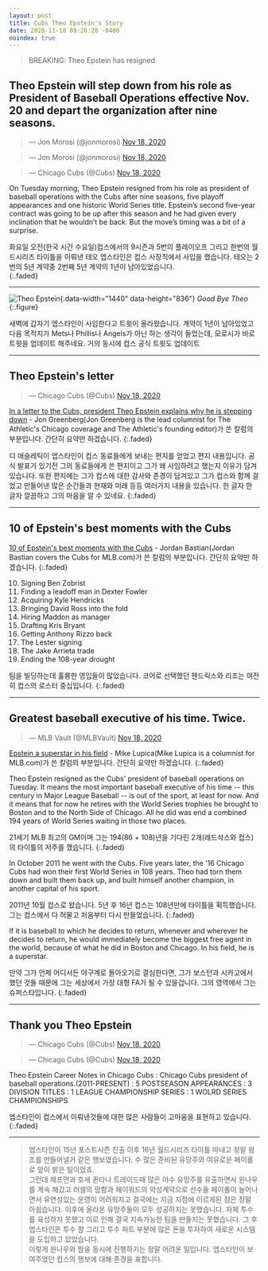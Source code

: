 ```yaml
---
layout: post
title: Cubs Theo Epstein's Story
date: 2020-11-18 08:26:28 -0400
noindex: true
---
```


> BREAKING: Theo Epstein has resigned

## Theo Epstein will step down from his role as President of Baseball Operations effective Nov. 20 and depart the organization after nine seasons.

<script async src="//platform.twitter.com/widgets.js" charset="utf-8"></script>
<blockquote class="twitter-tweet" data-lang="en">
  &mdash; Jon Morosi (@jonmorosi)
  <a href="https://twitter.com/jonmorosi/status/1328746096257011715">Nov 18, 2020</a>
</blockquote>

<script async src="//platform.twitter.com/widgets.js" charset="utf-8"></script>
<blockquote class="twitter-tweet" data-lang="en">
  &mdash; Jon Morosi (@jonmorosi)
  <a href="https://twitter.com/jonmorosi/status/1328746836283314177">Nov 18, 2020</a>
</blockquote>

<script async src="//platform.twitter.com/widgets.js" charset="utf-8"></script>
<blockquote class="twitter-tweet" data-lang="en">
  &mdash; Chicago Cubs (@Cubs)
  <a href="https://twitter.com/Cubs/status/1328746056037916674">Nov 18, 2020</a>
</blockquote>

On Tuesday morning, Theo Epstein resigned from his role as president of baseball operations with the Cubs after nine seasons, five playoff appearances and one historic World Series title. Epstein’s second five-year contract was going to be up after this season and he had given every inclination that he wouldn’t be back. But the move’s timing was a bit of a surprise.

화요일 오전(한국 시간 수요일)컵스에서의 9시즌과 5번의 플레이오프 그리고 한번의 월드시리즈 타이틀을 이뤄낸 테오 엡스타인은 컵스 사장직에서 사입을 했습니다. 테오는 2번의 5년 계약중 2번째 5년 계약의 1년이 남아있었습니다.   
{:.faded}

---

![Theo Epstein](https://content.fortune.com/wp-content/uploads/2017/03/wgl-2017-theo-epstein.jpg?resize=999,666){:data-width="1440" data-height="836"}
*Good Bye Theo*
{:.figure}

새벽에 갑자기 엡스타인이 사임한다고 트윗이 올라왔습니다. 계약이 1년이 남아있었고 다음 목적지가 Mets나 Phillis나 Angels가 아닌 하는 생각이 들었는데, 모로시가 바로 트윗을 업데이트 해주네요. 거의 동시에 컵스 공식 트윗도 업데이트

---

## Theo Epstein's letter

<script async src="//platform.twitter.com/widgets.js" charset="utf-8"></script>
<blockquote class="twitter-tweet" data-lang="en">
  &mdash; Chicago Cubs (@Cubs)
  <a href="https://twitter.com/Cubs/status/1328749580125679626">Nov 18, 2020</a>
</blockquote>

[In a letter to the Cubs, president Theo Epstein explains why he is stepping down](https://theathletic.com/2203590/2020/11/17/theo-epstein-letter-to-cubs/) - Jon Greenberg(Jon Greenberg is the lead columnist for The Athletic's Chicago coverage and The Athletic's founding editor)가 쓴 칼럼의 부분입니다. 간단히 요약만 하겠습니다.
{:.faded}

디 애슬레틱이 엡스타인이 컵스 동료들에게 보내는 편지를 얻었고 편지 내용입니다. 공식 발표가 있기전 그의 동료들에게 쓴 편지이고 그가 왜 사임하려고 했는지 이유가 담겨있습니다. 또한 편지에는 그가 컵스에 대한 감사와 존경이 담겨있고 그가 컵스와 함께 걸었고 만들어낸 많은 순간들과 현재와 미래 등등 여러가지 내용을 있습니다. 한 글자 한 글자 깔끔하고 그의 마음을 알 수 있네요.
{:.faded}

---

## 10 of Epstein's best moments with the Cubs

[10 of Epstein's best moments with the Cubs](https://www.mlb.com/cubs/news/theo-epstein-s-best-moments-with-cubs) - Jordan Bastian(Jordan Bastian covers the Cubs for MLB.com)가 쓴 칼럼의 부분입니다. 간단히 요약만 하겠습니다.
{:.faded}

10) Signing Ben Zobrist   
9) Finding a leadoff man in Dexter Fowler   
8) Acquiring Kyle Hendricks   
7) Bringing David Ross into the fold   
6) Hiring Maddon as manager   
5) Drafting Kris Bryant   
4) Getting Anthony Rizzo back   
3) The Lester signing   
2) The Jake Arrieta trade   
1) Ending the 108-year drought   

팀을 빌딩하는데 훌륭한 영입들이 많았습니다. 코어로 선택했던 헨드릭스와 리조는 여전히 컵스의 로스터 중십입니다.
{:.faded}

---

## Greatest baseball executive of his time. Twice.

<script async src="//platform.twitter.com/widgets.js" charset="utf-8"></script>
<blockquote class="twitter-tweet" data-lang="en">
  &mdash; MLB Vault (@MLBVault)
  <a href="https://twitter.com/MLBVault/status/1328751874577731584">Nov 18, 2020</a>
</blockquote>

[Epstein a superstar in his field](https://www.mlb.com/cubs/news/theo-epstein-a-front-office-superstar) - Mike Lupica(Mike Lupica is a columnist for MLB.com)가 쓴 칼럼의 부분입니다. 간단히 요약만 하겠습니다.
{:.faded}

Theo Epstein resigned as the Cubs' president of baseball operations on Tuesday. It means the most important baseball executive of his time -- this century in Major League Baseball -- is out of the sport, at least for now. And it means that for now he retires with the World Series trophies he brought to Boston and to the North Side of Chicago. All he did was end a combined 194 years of World Series waiting in those two places.

21세기 MLB 최고의 GM이며 그는 194(86 + 108)년을 기다린 2개(레드삭스와 컵스)의 타이틀의 저주를 깼습니다.
{:.faded}

In October 2011 he went with the Cubs. Five years later, the '16 Chicago Cubs had won their first World Series in 108 years. Theo had torn them down and built them back up, and built himself another champion, in another capital of his sport.

2011년 10월 컵스로 왔습니다. 5년 후 16년 컵스는 108년만에 타이틀을 획득했습니다. 그는 컵스에서 다 허물고 처음부터 다시 만들었습니다.
{:.faded}

If it is baseball to which he decides to return, whenever and wherever he decides to return, he would immediately become the biggest free agent in the world, because of what he did in Boston and Chicago. In his field, he is a superstar.

만약 그가 언제 어디서든 야구계로 돌아오기로 결심한다면, 그가 보스턴과 시카고에서 했던 것들 때문에 그는 세상에서 가장 대형 FA가 될 수 있을겁니다. 그의 영역에서 그는 슈퍼스타입니다.
{:.faded}

---

## Thank you Theo Epstein

<script async src="//platform.twitter.com/widgets.js" charset="utf-8"></script>
<blockquote class="twitter-tweet" data-lang="en">
  &mdash; Chicago Cubs (@Cubs)
  <a href="https://twitter.com/Cubs/status/1329922619060215808">Nov 18, 2020</a>
</blockquote>

<script async src="//platform.twitter.com/widgets.js" charset="utf-8"></script>
<blockquote class="twitter-tweet" data-lang="en">
  &mdash; Chicago Cubs (@Cubs)
  <a href="https://twitter.com/Cubs/status/1329878507506311174">Nov 18, 2020</a>
</blockquote>

Theo Epstein Career Notes in Chicago Cubs
: Chicago Cubs president of baseball operations.(2011-PRESENT)
: 5 POSTSEASON APPEARANCES
: 3 DIVISION TITLES
: 1 LEAGUE CHAMPIONSHIP SERIES
: 1 WOLRD SERIES CHAMPIONSHIPS

엡스타인이 컵스에서 이뤄낸것들에 대한 많은 사람들이 고마움을 표현하고 있습니다.
{:.faded}

---

> 엡스타인이 15년 포스트시즌 진출 이후 16년 월드시리즈 타이틀 따내고 정말 왕조를 만들어낼거 같은 행보였습니다. 수 많은 준비된 유망주와 여유로운 페이롤로 앞이 밝은 팀이었죠.   
그런데 채프먼과 호세 퀸타나 트레이드때 많은 야수 유망주를 유출하면서 윈나우를 계속 해갔고 러셀의 망함과 헤이워드의 악성계약으로 선수들 페이롤이 늘어나면서 유연성있는 운영이 어려워지고 결국에는 지금 지점에 이르게된 점은 정말 아쉽습니다. 이후에 올라온 유망주들이 모두 성공하지는 못했습니다. 자체 투수를 육성하지 못했고 이로 인해 결국 지속가능한 팀을 만들지는 못했습니다. 그 후 엡스타인은 투수 팜 그리고 투수 파트 부분에 많은 돈을 투자하여 새로운 시스템을 도입하고 있었습니다.    
이렇게 윈나우와 팜을 동시에 진행하기는 정말 어려운 일입니다. 엡스타인이 보여주었던 컵스의 행보에 대해 존경을 표합니다.
